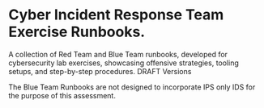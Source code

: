 # Cyber Incident Response Team Exercise Runbooks.
A collection of Red Team and Blue Team runbooks, developed for cybersecurity lab exercises, showcasing offensive strategies, tooling setups, and step-by-step procedures. DRAFT Versions

The Blue Team Runbooks are not designed to incorporate IPS only IDS for the purpose of this assessment.
